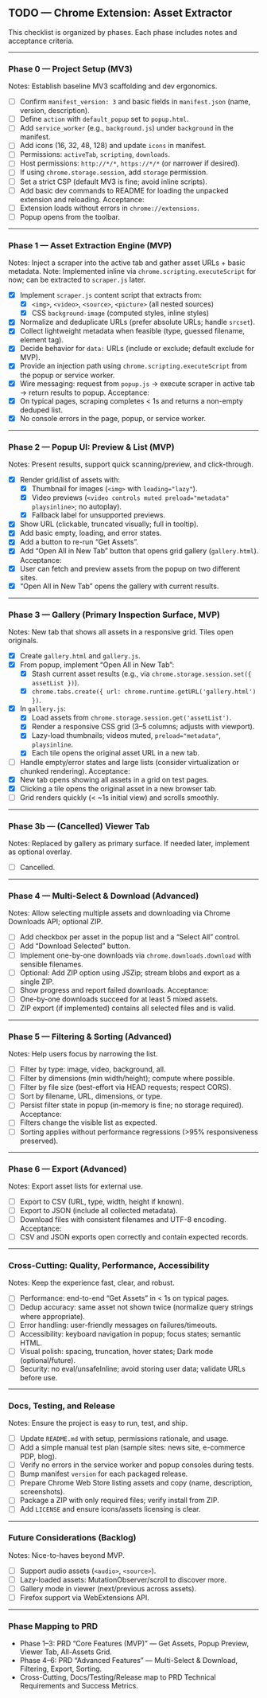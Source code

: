 ## TODO — Chrome Extension: Asset Extractor

This checklist is organized by phases. Each phase includes notes and acceptance criteria.

---

### Phase 0 — Project Setup (MV3)

Notes: Establish baseline MV3 scaffolding and dev ergonomics.

- [ ] Confirm `manifest_version: 3` and basic fields in `manifest.json` (name, version, description).
- [ ] Define `action` with `default_popup` set to `popup.html`.
- [ ] Add `service_worker` (e.g., `background.js`) under `background` in the manifest.
- [ ] Add icons (16, 32, 48, 128) and update `icons` in manifest.
- [ ] Permissions: `activeTab`, `scripting`, `downloads`.
- [ ] Host permissions: `http://*/*`, `https://*/*` (or narrower if desired).
- [ ] If using `chrome.storage.session`, add `storage` permission.
- [ ] Set a strict CSP (default MV3 is fine; avoid inline scripts).
- [ ] Add basic dev commands to README for loading the unpacked extension and reloading.
      Acceptance:
- [ ] Extension loads without errors in `chrome://extensions`.
- [ ] Popup opens from the toolbar.

---

### Phase 1 — Asset Extraction Engine (MVP)

Notes: Inject a scraper into the active tab and gather asset URLs + basic metadata.
Note: Implemented inline via `chrome.scripting.executeScript` for now; can be extracted to `scraper.js` later.

- [x] Implement `scraper.js` content script that extracts from:
  - [x] `<img>`, `<video>`, `<source>`, `<picture>` (all nested sources)
  - [x] CSS `background-image` (computed styles, inline styles)
- [x] Normalize and deduplicate URLs (prefer absolute URLs; handle `srcset`).
- [x] Collect lightweight metadata when feasible (type, guessed filename, element tag).
- [x] Decide behavior for `data:` URLs (include or exclude; default exclude for MVP).
- [x] Provide an injection path using `chrome.scripting.executeScript` from the popup or service worker.
- [x] Wire messaging: request from `popup.js` → execute scraper in active tab → return results to popup.
      Acceptance:
- [x] On typical pages, scraping completes < 1s and returns a non-empty deduped list.
- [x] No console errors in the page, popup, or service worker.

---

### Phase 2 — Popup UI: Preview & List (MVP)

Notes: Present results, support quick scanning/preview, and click-through.

- [x] Render grid/list of assets with:
  - [x] Thumbnail for images (`<img>` with `loading="lazy"`).
  - [x] Video previews (`<video controls muted preload="metadata" playsinline>`; no autoplay).
  - [x] Fallback label for unsupported previews.
- [x] Show URL (clickable, truncated visually; full in tooltip).
- [x] Add basic empty, loading, and error states.
- [x] Add a button to re-run “Get Assets”.
- [x] Add “Open All in New Tab” button that opens grid gallery (`gallery.html`).
      Acceptance:
- [x] User can fetch and preview assets from the popup on two different sites.
- [x] “Open All in New Tab” opens the gallery with current results.

---

### Phase 3 — Gallery (Primary Inspection Surface, MVP)

Notes: New tab that shows all assets in a responsive grid. Tiles open originals.

- [x] Create `gallery.html` and `gallery.js`.
- [x] From popup, implement “Open All in New Tab”:
  - [x] Stash current asset results (e.g., via `chrome.storage.session.set({ assetList })`).
  - [x] `chrome.tabs.create({ url: chrome.runtime.getURL('gallery.html') })`.
- [x] In `gallery.js`:
  - [x] Load assets from `chrome.storage.session.get('assetList')`.
  - [x] Render a responsive CSS grid (3–5 columns; adjusts with viewport).
  - [x] Lazy-load thumbnails; videos muted, `preload="metadata"`, `playsinline`.
  - [x] Each tile opens the original asset URL in a new tab.
- [ ] Handle empty/error states and large lists (consider virtualization or chunked rendering).
      Acceptance:
- [x] New tab opens showing all assets in a grid on test pages.
- [x] Clicking a tile opens the original asset in a new browser tab.
- [ ] Grid renders quickly (< ~1s initial view) and scrolls smoothly.

---

### Phase 3b — (Cancelled) Viewer Tab

Notes: Replaced by gallery as primary surface. If needed later, implement as optional overlay.

- [ ] Cancelled.

---

### Phase 4 — Multi-Select & Download (Advanced)

Notes: Allow selecting multiple assets and downloading via Chrome Downloads API; optional ZIP.

- [ ] Add checkbox per asset in the popup list and a “Select All” control.
- [ ] Add “Download Selected” button.
- [ ] Implement one-by-one downloads via `chrome.downloads.download` with sensible filenames.
- [ ] Optional: Add ZIP option using JSZip; stream blobs and export as a single ZIP.
- [ ] Show progress and report failed downloads.
      Acceptance:
- [ ] One-by-one downloads succeed for at least 5 mixed assets.
- [ ] ZIP export (if implemented) contains all selected files and is valid.

---

### Phase 5 — Filtering & Sorting (Advanced)

Notes: Help users focus by narrowing the list.

- [ ] Filter by type: image, video, background, all.
- [ ] Filter by dimensions (min width/height); compute where possible.
- [ ] Filter by file size (best-effort via HEAD requests; respect CORS).
- [ ] Sort by filename, URL, dimensions, or type.
- [ ] Persist filter state in popup (in-memory is fine; no storage required).
      Acceptance:
- [ ] Filters change the visible list as expected.
- [ ] Sorting applies without performance regressions (>95% responsiveness preserved).

---

### Phase 6 — Export (Advanced)

Notes: Export asset lists for external use.

- [ ] Export to CSV (URL, type, width, height if known).
- [ ] Export to JSON (include all collected metadata).
- [ ] Download files with consistent filenames and UTF-8 encoding.
      Acceptance:
- [ ] CSV and JSON exports open correctly and contain expected records.

---

### Cross-Cutting: Quality, Performance, Accessibility

Notes: Keep the experience fast, clear, and robust.

- [ ] Performance: end-to-end “Get Assets” in < 1s on typical pages.
- [ ] Dedup accuracy: same asset not shown twice (normalize query strings where appropriate).
- [ ] Error handling: user-friendly messages on failures/timeouts.
- [ ] Accessibility: keyboard navigation in popup; focus states; semantic HTML.
- [ ] Visual polish: spacing, truncation, hover states; Dark mode (optional/future).
- [ ] Security: no eval/unsafeInline; avoid storing user data; validate URLs before use.

---

### Docs, Testing, and Release

Notes: Ensure the project is easy to run, test, and ship.

- [ ] Update `README.md` with setup, permissions rationale, and usage.
- [ ] Add a simple manual test plan (sample sites: news site, e-commerce PDP, blog).
- [ ] Verify no errors in the service worker and popup consoles during tests.
- [ ] Bump manifest `version` for each packaged release.
- [ ] Prepare Chrome Web Store listing assets and copy (name, description, screenshots).
- [ ] Package a ZIP with only required files; verify install from ZIP.
- [ ] Add `LICENSE` and ensure icons/assets licensing is clear.

---

### Future Considerations (Backlog)

Notes: Nice-to-haves beyond MVP.

- [ ] Support audio assets (`<audio>`, `<source>`).
- [ ] Lazy-loaded assets: MutationObserver/scroll to discover more.
- [ ] Gallery mode in viewer (next/previous across assets).
- [ ] Firefox support via WebExtensions API.

---

### Phase Mapping to PRD

- Phase 1–3: PRD “Core Features (MVP)” — Get Assets, Popup Preview, Viewer Tab, All-Assets Grid.
- Phase 4–6: PRD “Advanced Features” — Multi-Select & Download, Filtering, Export, Sorting.
- Cross-Cutting, Docs/Testing/Release map to PRD Technical Requirements and Success Metrics.
